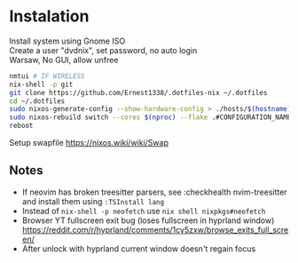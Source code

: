 # Instalation

Install system using Gnome ISO \
Create a user "dvdnix", set password, no auto login \
Warsaw, No GUI, allow unfree

```sh
nmtui # IF WIRELESS
nix-shell -p git
git clone https://github.com/Ernest1338/.dotfiles-nix ~/.dotfiles
cd ~/.dotfiles
sudo nixos-generate-config --show-hardware-config > ./hosts/$(hostname)/hardware-configuration.nix
sudo nixos-rebuild switch --cores $(nproc) --flake .#CONFIGURATION_NAME
reboot
```

Setup swapfile https://nixos.wiki/wiki/Swap

## Notes
- If neovim has broken treesitter parsers, see :checkhealth nvim-treesitter and install them
  using `:TSInstall lang`
- Instead of `nix-shell -p neofetch` use `nix shell nixpkgs#neofetch`
- Browser YT fullscreen exit bug (loses fullscreen in hyprland window) https://reddit.com/r/hyprland/comments/1cy5zxw/browse_exits_full_screen/
- After unlock with hyprland current window doesn't regain focus
